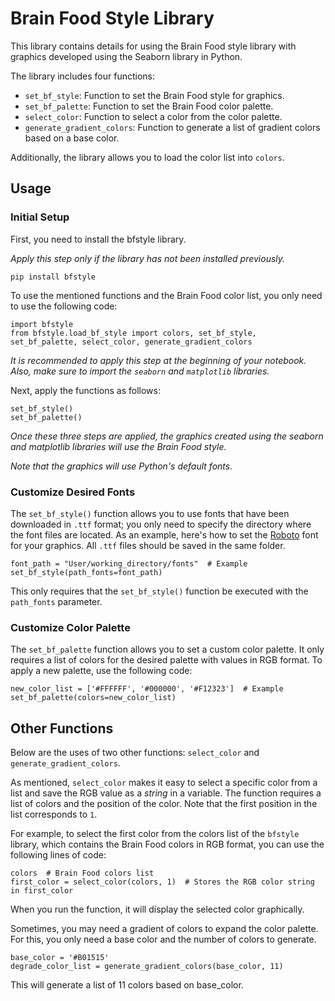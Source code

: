 # Brain Food Style Library

This library contains details for using the Brain Food style library with graphics developed using the Seaborn library in Python.

The library includes four functions:

- `set_bf_style`: Function to set the Brain Food style for graphics.
- `set_bf_palette`: Function to set the Brain Food color palette.
- `select_color`: Function to select a color from the color palette.
- `generate_gradient_colors`: Function to generate a list of gradient colors based on a base color.

Additionally, the library allows you to load the color list into `colors`.
## Usage
### Initial Setup

First, you need to install the bfstyle library.

*Apply this step only if the library has not been installed previously.*


```
pip install bfstyle
```

To use the mentioned functions and the Brain Food color list, you only need to use the following code:

```
import bfstyle
from bfstyle.load_bf_style import colors, set_bf_style, set_bf_palette, select_color, generate_gradient_colors
```



*It is recommended to apply this step at the beginning of your notebook. Also, make sure to import the `seaborn` and 
`matplotlib` libraries.*

Next, apply the functions as follows:
```
set_bf_style()
set_bf_palette()
```

*Once these three steps are applied, the graphics created using the seaborn and matplotlib libraries will use the Brain Food style.*

*Note that the graphics will use Python's default fonts.*

### Customize Desired Fonts

The `set_bf_style()` function allows you to use fonts that have been downloaded in `.ttf` format; 
you only need to specify the directory where the font files are located. As an example, here's how to set the [Roboto](https://fonts.google.com/specimen/Roboto) 
font for your graphics. All `.ttf` files should be saved in the same folder.

```
font_path = "User/working_directory/fonts"  # Example
set_bf_style(path_fonts=font_path)
```


This only requires that the `set_bf_style()` function be executed with the `path_fonts` parameter.

### Customize Color Palette

The `set_bf_palette` function allows you to set a custom color palette. 
It only requires a list of colors for the desired palette with values in RGB format. 
To apply a new palette, use the following code:


```
new_color_list = ['#FFFFFF', '#000000', '#F12323']  # Example
set_bf_palette(colors=new_color_list)
```


## Other Functions

Below are the uses of two other functions: `select_color` and `generate_gradient_colors`.

As mentioned, `select_color` makes it easy to select a specific color from a list and save the RGB value as a *string* 
in a variable. The function requires a list of colors and the position of the color. Note that the first position in the list corresponds to `1`.

For example, to select the first color from the colors list of the `bfstyle` library, 
which contains the Brain Food colors in RGB format, you can use the following lines of code:

```
colors  # Brain Food colors list
first_color = select_color(colors, 1)  # Stores the RGB color string in first_color
```


When you run the function, it will display the selected color graphically.

Sometimes, you may need a gradient of colors to expand the color palette. 
For this, you only need a base color and the number of colors to generate.

```
base_color = '#B01515'
degrade_color_list = generate_gradient_colors(base_color, 11)
```



This will generate a list of 11 colors based on base_color.